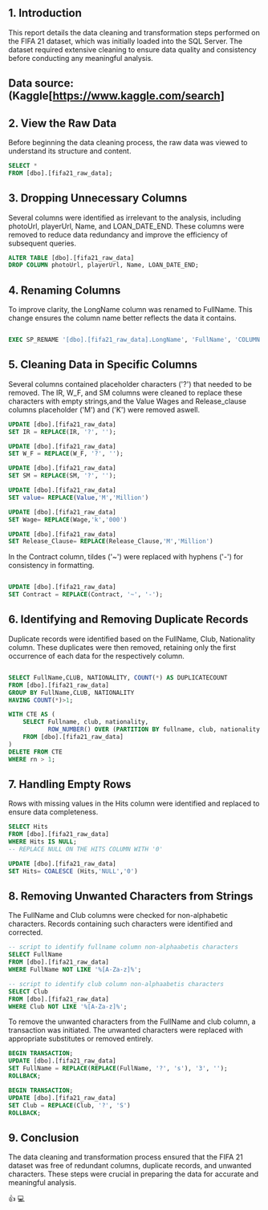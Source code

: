 ## 1. Introduction
This report details the data cleaning and transformation steps performed on the FIFA 21 dataset, which was initially loaded into the SQL Server. The dataset required extensive cleaning to ensure data quality and consistency before conducting any meaningful analysis.
## Data source: (Kaggle[https://www.kaggle.com/search]

## 2. View the Raw Data
Before beginning the data cleaning process, the raw data was viewed to understand its structure and content.

``` Sql
SELECT * 
FROM [dbo].[fifa21_raw_data];
```
## 3. Dropping Unnecessary Columns
Several columns were identified as irrelevant to the analysis, including photoUrl, playerUrl, Name, and LOAN_DATE_END. These columns were removed to reduce data redundancy and improve the efficiency of subsequent queries.

``` sql
ALTER TABLE [dbo].[fifa21_raw_data]
DROP COLUMN photoUrl, playerUrl, Name, LOAN_DATE_END;
```
## 4. Renaming Columns
To improve clarity, the LongName column was renamed to FullName. This change ensures the column name better reflects the data it contains.

```sql

EXEC SP_RENAME '[dbo].[fifa21_raw_data].LongName', 'FullName', 'COLUMN';
```
## 5. Cleaning Data in Specific Columns
Several columns contained placeholder characters ('?') that needed to be removed. The IR, W_F, and SM columns were cleaned to replace these characters with empty strings,and the Value Wages and Release_clause columns placeholder ('M') and ('K') were removed aswell.

```sql
UPDATE [dbo].[fifa21_raw_data]
SET IR = REPLACE(IR, '?', '');

UPDATE [dbo].[fifa21_raw_data]
SET W_F = REPLACE(W_F, '?', '');

UPDATE [dbo].[fifa21_raw_data]
SET SM = REPLACE(SM, '?', '');

UPDATE [dbo].[fifa21_raw_data]
SET value= REPLACE(Value,'M','Million')

UPDATE [dbo].[fifa21_raw_data]
SET Wage= REPLACE(Wage,'k','000')

UPDATE [dbo].[fifa21_raw_data]
SET Release_Clause= REPLACE(Release_Clause,'M','Million')
```

In the Contract column, tildes ('~') were replaced with hyphens ('-') for consistency in formatting.


```sql

UPDATE [dbo].[fifa21_raw_data]
SET Contract = REPLACE(Contract, '~', '-');
```

## 6. Identifying and Removing Duplicate Records
Duplicate records were identified based on the FullName, Club, Nationality column. These duplicates were then removed, retaining only the first occurrence of each data for the respectively column.

```sql

SELECT FullName,CLUB, NATIONALITY, COUNT(*) AS DUPLICATECOUNT
FROM [dbo].[fifa21_raw_data]
GROUP BY FullName,CLUB, NATIONALITY
HAVING COUNT(*)>1;

WITH CTE AS (
    SELECT Fullname, club, nationality,
           ROW_NUMBER() OVER (PARTITION BY fullname, club, nationality ORDER BY (SELECT NULL)) AS rn
    FROM [dbo].[fifa21_raw_data]
)
DELETE FROM CTE
WHERE rn > 1;

```
## 7. Handling Empty Rows
Rows with missing values in the Hits column were identified and replaced to ensure data completeness.

```sql
SELECT Hits
FROM [dbo].[fifa21_raw_data]
WHERE Hits IS NULL;
-- REPLACE NULL ON THE HITS COLUMN WITH '0'

UPDATE [dbo].[fifa21_raw_data]
SET Hits= COALESCE (Hits,'NULL','0')

```
## 8. Removing Unwanted Characters from Strings
The FullName and Club columns were checked for non-alphabetic characters. Records containing such characters were identified and corrected.

```sql
-- script to identify fullname column non-alphaabetis characters
SELECT FullName
FROM [dbo].[fifa21_raw_data]
WHERE FullName NOT LIKE '%[A-Za-z]%';

-- script to identify club column non-alphaabetis characters
SELECT Club
FROM [dbo].[fifa21_raw_data]
WHERE Club NOT LIKE '%[A-Za-z]%';
```
To remove the unwanted characters from the FullName and club column, a transaction was initiated. The unwanted characters were replaced with appropriate substitutes or removed entirely.

```sql
BEGIN TRANSACTION;
UPDATE [dbo].[fifa21_raw_data]
SET FullName = REPLACE(REPLACE(FullName, '?', 's'), '3', '');
ROLLBACK;

BEGIN TRANSACTION;
UPDATE [dbo].[fifa21_raw_data]
SET Club = REPLACE(Club, '?', 'S')
ROLLBACK;
```
## 9. Conclusion
The data cleaning and transformation process ensured that the FIFA 21 dataset was free of redundant columns, duplicate records, and unwanted characters. These steps were crucial in preparing the data for accurate and meaningful analysis.

👍
💻
